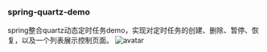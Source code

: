 ### spring-quartz-demo
spring整合quartz动态定时任务demo，实现对定时任务的创建、删除、暂停、恢复，以及一个列表展示控制页面。
![avatar](http://cdn.guitang.fun/OH3U3N_%28B17DRTJXYX%5B12OD.png)
